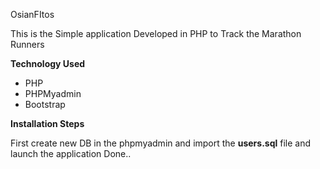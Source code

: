 OsianFItos


This is the Simple application Developed in PHP to Track the Marathon Runners

**Technology Used**
- PHP
- PHPMyadmin
- Bootstrap

**Installation Steps**

 First create new DB in the phpmyadmin and import the **users.sql** file and launch the application Done..
